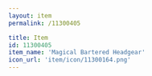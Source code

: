 ```yaml
---
layout: item
permalink: /11300405

title: Item
id: 11300405
item_name: 'Magical Bartered Headgear'
icon_url: 'item/icon/11300164.png'
---
```

